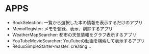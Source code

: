 # APPS
- BookSelection: 一覧から選択した本の情報を表示するだけのアプリ
- MemoRegister: メモを登録、表示、削除するアプリ
- WeatherMapSearcher: 都市の天気情報をグラフ表示するアプリ
- YouTubeMovieSearcher: YouTubeの動画を検索して表示するアプリ
- ReduxSimpleStarter-master: creating...
